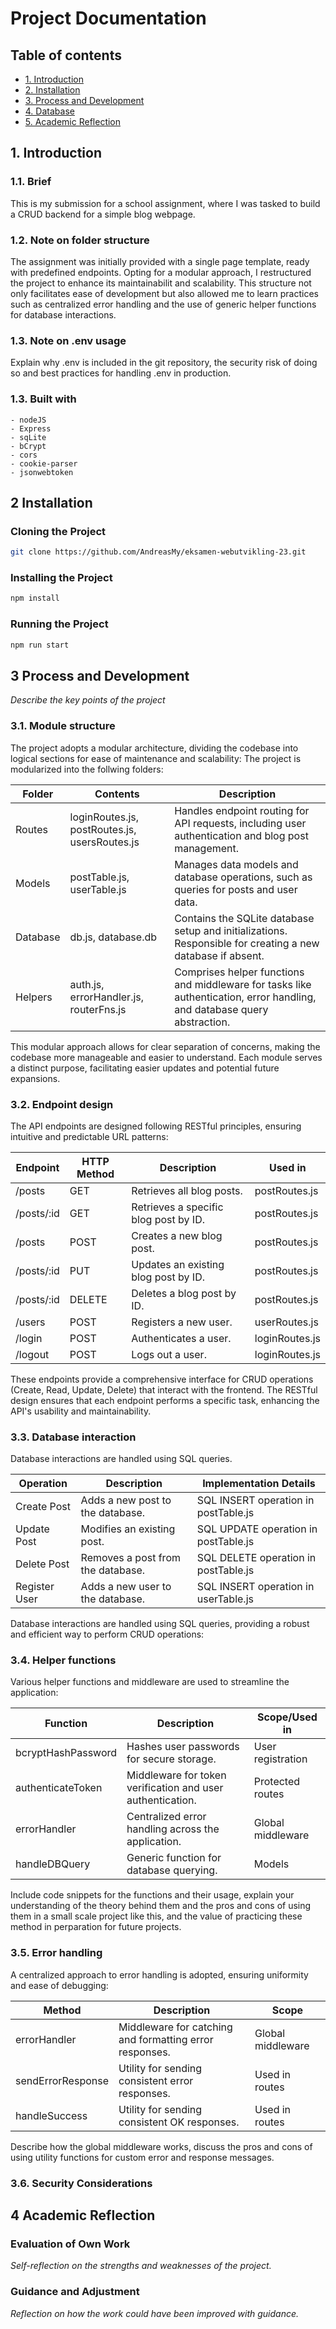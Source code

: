 # Project Documentation

## Table of contents

- [1. Introduction](#Introduction)
- [2. Installation](#Installation)
- [3. Process and Development](#process-and-development)
- [4. Database](#database)
- [5. Academic Reflection](#academic-reflection)

## 1. Introduction

### 1.1. Brief

This is my submission for a school assignment, where I was tasked to build a CRUD backend for a simple blog webpage.

### 1.2. Note on folder structure

The assignment was initially provided with a single page template, ready with predefined endpoints. Opting for a modular approach, I restructured the project to enhance its maintainabilit and scalability. This structure not only facilitates ease of development but also allowed me to learn practices such as centralized error handling and the use of generic helper functions for database interactions.

### 1.3. Note on .env usage

Explain why .env is included in the git repository, the security risk of doing so and best practices for handling .env in production.

### 1.3. Built with

    - nodeJS
    - Express
    - sqLite
    - bCrypt
    - cors
    - cookie-parser
    - jsonwebtoken

## 2 Installation

### Cloning the Project

```bash
git clone https://github.com/AndreasMy/eksamen-webutvikling-23.git
```

### Installing the Project

```bash
npm install
```

### Running the Project

```bash
npm run start
```

## 3 Process and Development

_Describe the key points of the project_

### 3.1. Module structure

The project adopts a modular architecture, dividing the codebase into logical sections for ease of maintenance and scalability:
The project is modularized into the follwing folders:

| Folder   | Contents                                      | Description                                                                                                              |
| -------- | --------------------------------------------- | ------------------------------------------------------------------------------------------------------------------------ |
| Routes   | loginRoutes.js, postRoutes.js, usersRoutes.js | Handles endpoint routing for API requests, including user authentication and blog post management.                       |
| Models   | postTable.js, userTable.js                    | Manages data models and database operations, such as queries for posts and user data.                                    |
| Database | db.js, database.db                            | Contains the SQLite database setup and initializations. Responsible for creating a new database if absent.               |
| Helpers  | auth.js, errorHandler.js, routerFns.js        | Comprises helper functions and middleware for tasks like authentication, error handling, and database query abstraction. |

This modular approach allows for clear separation of concerns, making the codebase more manageable and easier to understand. Each module serves a distinct purpose, facilitating easier updates and potential future expansions.

### 3.2. Endpoint design

The API endpoints are designed following RESTful principles, ensuring intuitive and predictable URL patterns:

| Endpoint   | HTTP Method | Description                           | Used in        |
| ---------- | ----------- | ------------------------------------- | -------------- |
| /posts     | GET         | Retrieves all blog posts.             | postRoutes.js  |
| /posts/:id | GET         | Retrieves a specific blog post by ID. | postRoutes.js  |
| /posts     | POST        | Creates a new blog post.              | postRoutes.js  |
| /posts/:id | PUT         | Updates an existing blog post by ID.  | postRoutes.js  |
| /posts/:id | DELETE      | Deletes a blog post by ID.            | postRoutes.js  |
| /users     | POST        | Registers a new user.                 | userRoutes.js  |
| /login     | POST        | Authenticates a user.                 | loginRoutes.js |
| /logout    | POST        | Logs out a user.                      | loginRoutes.js |

These endpoints provide a comprehensive interface for CRUD operations (Create, Read, Update, Delete) that interact with the frontend. The RESTful design ensures that each endpoint performs a specific task, enhancing the API's usability and maintainability.

### 3.3. Database interaction

Database interactions are handled using SQL queries.

| Operation     | Description                       | Implementation Details               |
| ------------- | --------------------------------- | ------------------------------------ |
| Create Post   | Adds a new post to the database.  | SQL INSERT operation in postTable.js |
| Update Post   | Modifies an existing post.        | SQL UPDATE operation in postTable.js |
| Delete Post   | Removes a post from the database. | SQL DELETE operation in postTable.js |
| Register User | Adds a new user to the database.  | SQL INSERT operation in userTable.js |

Database interactions are handled using SQL queries, providing a robust and efficient way to perform CRUD operations:

### 3.4. Helper functions

Various helper functions and middleware are used to streamline the application:

| Function           | Description                                                | Scope/Used in           |
| ------------------ | ---------------------------------------------------------- | ----------------- |
| bcryptHashPassword | Hashes user passwords for secure storage.                  | User registration |
| authenticateToken  | Middleware for token verification and user authentication. | Protected routes  |
| errorHandler       | Centralized error handling across the application.         | Global middleware |
| handleDBQuery      | Generic function for database querying.                    | Models            |

Include code snippets for the functions and their usage, explain your understanding of the theory behind them and the pros and cons of using them in a small scale project like this, and the value of practicing these method in perparation for future projects.

### 3.5. Error handling

A centralized approach to error handling is adopted, ensuring uniformity and ease of debugging:

| Method            | Description                                             | Scope             |
| ----------------- | ------------------------------------------------------- | ----------------- |
| errorHandler      | Middleware for catching and formatting error responses. | Global middleware |
| sendErrorResponse | Utility for sending consistent error responses.         | Used in routes    |
| handleSuccess     | Utility for sending consistent OK responses.            | Used in routes    |

Describe how the global middleware works, discuss the pros and cons of using utility functions for custom error and response messages.

### 3.6. Security Considerations

## 4 Academic Reflection

### Evaluation of Own Work

_Self-reflection on the strengths and weaknesses of the project._

### Guidance and Adjustment

_Reflection on how the work could have been improved with guidance._
